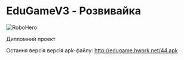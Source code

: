 # EduGameV3 - Розвивайка

![RoboHero](http://edugame.hwork.net/robo.png)

Дипломний проект

Остання версія версія apk-файлу: http://edugame.hwork.net/44.apk
